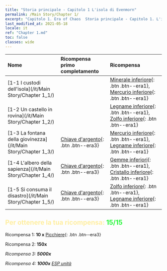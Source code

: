 ```yaml
---
title: "Storia principale - Capitolo 1 L'isola di Evenmorn"
permalink: /Main Story/Chapter 1/
excerpt: "Capitolo 1. Era of Chaos  Storia principale - Capitolo 1. L'isola di Evenmorn"
last_modified_at: 2021-05-18
locale: it
ref: "Chapter 1.md"
toc: false
classes: wide
---
```


  | Nome |  Ricompensa primo completamento | Ricompensa |
  |:------------|:------------|:------------| 
  | [1-1 I custodi dell'isola](/it/Main Story/Chapter 1_1/) |  | [Minerale inferiore](/ItemsIT/mat_1/){: .btn .btn--era1}, [Mercurio inferiore](/ItemsIT/mat_2/){: .btn .btn--era1} |
  | [1-2 Un castello in rovina](/it/Main Story/Chapter 1_2/) |  | [Legname inferiore](/ItemsIT/mat_1/){: .btn .btn--era1}, [Zolfo inferiore](/ItemsIT/mat_3/){: .btn .btn--era1} |
  | [1-3 La fontana della giovinezza](/it/Main Story/Chapter 1_3/) | [Chiave d'argento](/ItemsIT/con_693/){: .btn .btn--era3} | [Mercurio inferiore](/ItemsIT/mat_2/){: .btn .btn--era1}, [Legname inferiore](/ItemsIT/mat_1/){: .btn .btn--era1} |
  | [1-4 L'albero della sapienza](/it/Main Story/Chapter 1_4/) | [Chiave d'argento](/ItemsIT/con_693/){: .btn .btn--era3} | [Gemme inferiori](/ItemsIT/mat_4/){: .btn .btn--era1}, [Cristallo inferiore](/ItemsIT/mat_5/){: .btn .btn--era1} |
  | [1-5 Si consuma il disastro](/it/Main Story/Chapter 1_5/) | [Chiave d'argento](/ItemsIT/con_693/){: .btn .btn--era3} | [Zolfo inferiore](/ItemsIT/mat_3/){: .btn .btn--era1}, [Legname inferiore](/ItemsIT/mat_1/){: .btn .btn--era1} |


## <span style="color: #ffeea0">Per ottenere la tua ricompensa: </span><span style="color: #27f73a">15/15</span>

 Ricompensa 1: **10 x** [Picchiere](/ItemsIT/unt_190/){: .btn .btn--era3}

 Ricompensa 2:  **150x** <i class="fas fa-gem"/>

 Ricompensa 3:  **5000x** <i class="fas fa-coins"/>

 Ricompensa 4:  **1000x** [ESP unità](/ItemsIT/con_902/)

